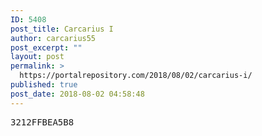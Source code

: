 ```yaml
---
ID: 5408
post_title: Carcarius I
author: carcarius55
post_excerpt: ""
layout: post
permalink: >
  https://portalrepository.com/2018/08/02/carcarius-i/
published: true
post_date: 2018-08-02 04:58:48
---
```

<pre>3212FFBEA5B8</pre>
